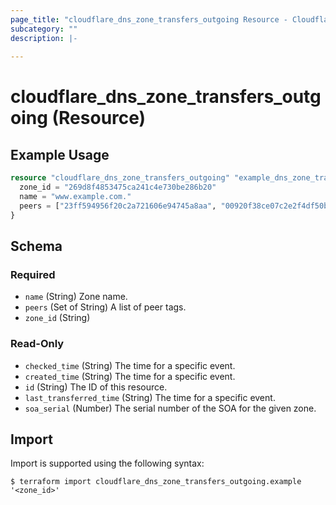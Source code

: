 ```yaml
---
page_title: "cloudflare_dns_zone_transfers_outgoing Resource - Cloudflare"
subcategory: ""
description: |-
  
---
```


# cloudflare_dns_zone_transfers_outgoing (Resource)



## Example Usage

```terraform
resource "cloudflare_dns_zone_transfers_outgoing" "example_dns_zone_transfers_outgoing" {
  zone_id = "269d8f4853475ca241c4e730be286b20"
  name = "www.example.com."
  peers = ["23ff594956f20c2a721606e94745a8aa", "00920f38ce07c2e2f4df50b1f61d4194"]
}
```

<!-- schema generated by tfplugindocs -->
## Schema

### Required

- `name` (String) Zone name.
- `peers` (Set of String) A list of peer tags.
- `zone_id` (String)

### Read-Only

- `checked_time` (String) The time for a specific event.
- `created_time` (String) The time for a specific event.
- `id` (String) The ID of this resource.
- `last_transferred_time` (String) The time for a specific event.
- `soa_serial` (Number) The serial number of the SOA for the given zone.

## Import

Import is supported using the following syntax:

```shell
$ terraform import cloudflare_dns_zone_transfers_outgoing.example '<zone_id>'
```
